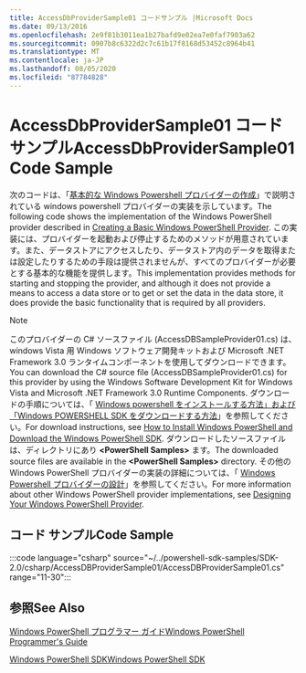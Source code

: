 ```yaml
---
title: AccessDbProviderSample01 コードサンプル |Microsoft Docs
ms.date: 09/13/2016
ms.openlocfilehash: 2e9f81b3011ea1b27bafd9e02ea7e0faf7903a62
ms.sourcegitcommit: 0907b8c6322d2c7c61b17f8168d53452c8964b41
ms.translationtype: MT
ms.contentlocale: ja-JP
ms.lasthandoff: 08/05/2020
ms.locfileid: "87784828"
---
```

# <a name="accessdbprovidersample01-code-sample"></a><span data-ttu-id="9b1cc-102">AccessDbProviderSample01 コード サンプル</span><span class="sxs-lookup"><span data-stu-id="9b1cc-102">AccessDbProviderSample01 Code Sample</span></span>

<span data-ttu-id="9b1cc-103">次のコードは、「[基本的な Windows Powershell プロバイダーの作成](./creating-a-basic-windows-powershell-provider.md)」で説明されている windows powershell プロバイダーの実装を示しています。</span><span class="sxs-lookup"><span data-stu-id="9b1cc-103">The following code shows the implementation of the Windows PowerShell provider described in [Creating a Basic Windows PowerShell Provider](./creating-a-basic-windows-powershell-provider.md).</span></span>
<span data-ttu-id="9b1cc-104">この実装には、プロバイダーを起動および停止するためのメソッドが用意されています。また、データストアにアクセスしたり、データストア内のデータを取得または設定したりするための手段は提供されませんが、すべてのプロバイダーが必要とする基本的な機能を提供します。</span><span class="sxs-lookup"><span data-stu-id="9b1cc-104">This implementation provides methods for starting and stopping the provider, and although it does not provide a means to access a data store or to get or set the data in the data store, it does provide the basic functionality that is required by all providers.</span></span>

> [!NOTE]
> <span data-ttu-id="9b1cc-105">このプロバイダーの C# ソースファイル (AccessDBSampleProvider01.cs) は、windows Vista 用 Windows ソフトウェア開発キットおよび Microsoft .NET Framework 3.0 ランタイムコンポーネントを使用してダウンロードできます。</span><span class="sxs-lookup"><span data-stu-id="9b1cc-105">You can download the C# source file (AccessDBSampleProvider01.cs) for this provider by using the Windows Software Development Kit for Windows Vista and Microsoft .NET Framework 3.0 Runtime Components.</span></span> <span data-ttu-id="9b1cc-106">ダウンロードの手順については、「 [Windows powershell をインストールする方法」および「Windows POWERSHELL SDK をダウンロードする方法](/powershell/scripting/developer/installing-the-windows-powershell-sdk)」を参照してください。</span><span class="sxs-lookup"><span data-stu-id="9b1cc-106">For download instructions, see [How to Install Windows PowerShell and Download the Windows PowerShell SDK](/powershell/scripting/developer/installing-the-windows-powershell-sdk).</span></span>
> <span data-ttu-id="9b1cc-107">ダウンロードしたソースファイルは、ディレクトリにあり **\<PowerShell Samples>** ます。</span><span class="sxs-lookup"><span data-stu-id="9b1cc-107">The downloaded source files are available in the **\<PowerShell Samples>** directory.</span></span> <span data-ttu-id="9b1cc-108">その他の Windows PowerShell プロバイダーの実装の詳細については、「 [Windows Powershell プロバイダーの設計](./designing-your-windows-powershell-provider.md)」を参照してください。</span><span class="sxs-lookup"><span data-stu-id="9b1cc-108">For more information about other Windows PowerShell provider implementations, see [Designing Your Windows PowerShell Provider](./designing-your-windows-powershell-provider.md).</span></span>

## <a name="code-sample"></a><span data-ttu-id="9b1cc-109">コード サンプル</span><span class="sxs-lookup"><span data-stu-id="9b1cc-109">Code Sample</span></span>

:::code language="csharp" source="~/../powershell-sdk-samples/SDK-2.0/csharp/AccessDBProviderSample01/AccessDBProviderSample01.cs" range="11-30":::

## <a name="see-also"></a><span data-ttu-id="9b1cc-110">参照</span><span class="sxs-lookup"><span data-stu-id="9b1cc-110">See Also</span></span>

[<span data-ttu-id="9b1cc-111">Windows PowerShell プログラマー ガイド</span><span class="sxs-lookup"><span data-stu-id="9b1cc-111">Windows PowerShell Programmer's Guide</span></span>](./windows-powershell-programmer-s-guide.md)

[<span data-ttu-id="9b1cc-112">Windows PowerShell SDK</span><span class="sxs-lookup"><span data-stu-id="9b1cc-112">Windows PowerShell SDK</span></span>](../windows-powershell-reference.md)
